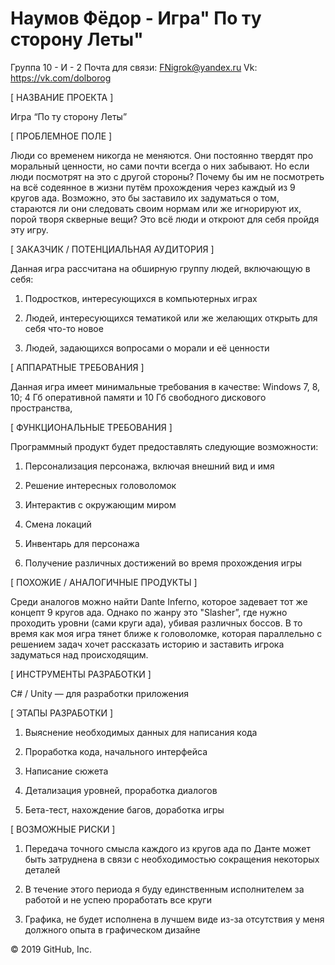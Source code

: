 # Наумов Фёдор - Игра" По ту сторону Леты"
Группа 10 - И - 2
Почта для связи: FNigrok@yandex.ru
Vk: https://vk.com/dolborog

[ НАЗВАНИЕ ПРОЕКТА ]

Игра “По ту сторону Леты”

[ ПРОБЛЕМНОЕ ПОЛЕ ]

Люди со временем никогда не меняются. Они постоянно твердят про моральный ценности, но сами почти всегда о них забывают. Но если люди посмотрят на это с другой стороны? Почему бы им не посмотреть на всё содеянное в жизни путём прохождения через каждый из 9 кругов ада. Возможно, это бы заставило их задуматься о том, стараются ли они следовать своим нормам или же игнорируют их, порой творя скверные вещи? Это всё люди и откроют для себя пройдя эту игру.

[ ЗАКАЗЧИК / ПОТЕНЦИАЛЬНАЯ АУДИТОРИЯ ]

Данная игра рассчитана на обширную группу людей, включающую в себя:

  1. Подростков, интересующихся в компьютерных играх

  2. Людей, интересующихся тематикой или же желающих открыть для себя что-то новое

  3. Людей, задающихся вопросами о морали и её ценности

[ АППАРАТНЫЕ ТРЕБОВАНИЯ ]

Данная игра имеет минимальные требования в качестве: Windows 7, 8, 10; 4 Гб оперативной памяти и 10 Гб свободного дискового пространства,

[ ФУНКЦИОНАЛЬНЫЕ ТРЕБОВАНИЯ ]

Программный продукт будет предоставлять следующие возможности:

  1. Персонализация персонажа, включая внешний вид и имя

  2. Решение интересных головоломок

  3. Интерактив с окружающим миром

  4. Смена локаций

  5. Инвентарь для персонажа

  6. Получение различных достижений во время прохождения игры

[ ПОХОЖИЕ / АНАЛОГИЧНЫЕ ПРОДУКТЫ ]

Среди аналогов можно найти Dante Inferno, которое задевает тот же концепт 9 кругов ада. Однако по жанру это "Slasher”, где нужно проходить уровни (сами круги ада), убивая различных боссов. В то время как моя игра тянет ближе к головоломке, которая параллельно с решением задач хочет рассказать историю и заставить игрока задуматься над происходящим.

[ ИНСТРУМЕНТЫ РАЗРАБОТКИ ]

С# / Unity — для разработки приложения

[ ЭТАПЫ РАЗРАБОТКИ ]

  1. Выяснение необходимых данных для написания кода

  2. Проработка кода, начального интерфейса

  3. Написание сюжета
  
  4. Детализация уровней, проработка диалогов

  5. Бета-тест, нахождение багов, доработка игры

[ ВОЗМОЖНЫЕ РИСКИ ]

  1. Передача точного смысла каждого из кругов ада по Данте может быть затруднена в связи с необходимостью сокращения некоторых деталей

  2. В течение этого периода я буду единственным исполнителем за работой и не успею проработать все круги

  3. Графика, не будет исполнена в лучшем виде из-за отсутствия у меня должного опыта в графическом дизайне

© 2019 GitHub, Inc.
